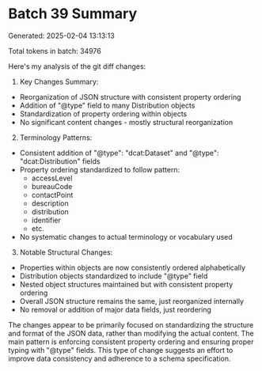 # Batch 39 Summary

Generated: 2025-02-04 13:13:13

Total tokens in batch: 34976

Here's my analysis of the git diff changes:

1. Key Changes Summary:
- Reorganization of JSON structure with consistent property ordering
- Addition of "@type" field to many Distribution objects
- Standardization of property ordering within objects
- No significant content changes - mostly structural reorganization

2. Terminology Patterns:
- Consistent addition of "@type": "dcat:Dataset" and "@type": "dcat:Distribution" fields
- Property ordering standardized to follow pattern:
  - accessLevel
  - bureauCode 
  - contactPoint
  - description
  - distribution
  - identifier
  - etc.
- No systematic changes to actual terminology or vocabulary used

3. Notable Structural Changes:
- Properties within objects are now consistently ordered alphabetically
- Distribution objects standardized to include "@type" field
- Nested object structures maintained but with consistent property ordering
- Overall JSON structure remains the same, just reorganized internally
- No removal or addition of major data fields, just reordering

The changes appear to be primarily focused on standardizing the structure and format of the JSON data, rather than modifying the actual content. The main pattern is enforcing consistent property ordering and ensuring proper typing with "@type" fields. This type of change suggests an effort to improve data consistency and adherence to a schema specification.